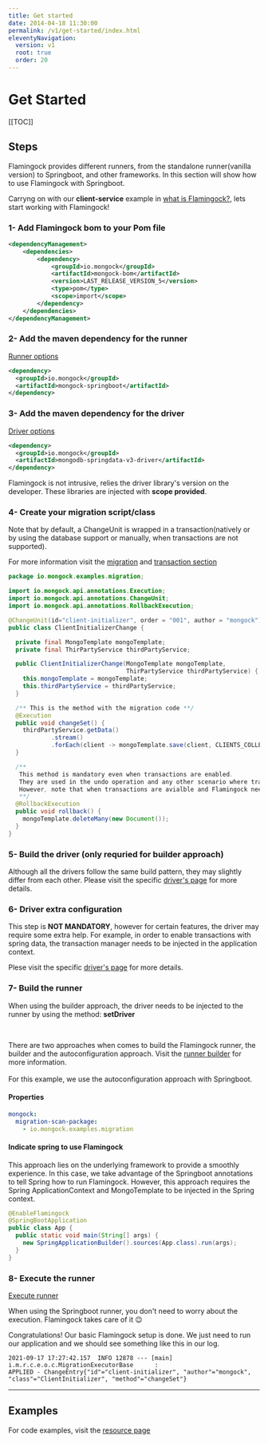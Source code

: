 ```yaml
---
title: Get started
date: 2014-04-18 11:30:00 
permalink: /v1/get-started/index.html
eleventyNavigation:
  version: v1
  root: true
  order: 20
---
```

<h1 class="title">Get Started</h1>


[[TOC]]

## Steps

Flamingock provides different runners, from the standalone runner(vanilla version) to Springboot, and other frameworks. In this section will show how to use Flamingock with Springboot.

Carryng on with our **client-service** example in [what is Flamingock?](/v1/what-is-mongock), lets start working with Flamingock!

### 1- Add Flamingock bom to your Pom file 
```xml
<dependencyManagement>
    <dependencies>
        <dependency>
            <groupId>io.mongock</groupId>
            <artifactId>mongock-bom</artifactId>
            <version>LAST_RELEASE_VERSION_5</version>
            <type>pom</type>
            <scope>import</scope>
        </dependency>
    </dependencies>
</dependencyManagement>
```
### 2- Add the maven dependency for the runner
[Runner options](/v1/runner/#runner-options)
```xml
<dependency>
  <groupId>io.mongock</groupId>
  <artifactId>mongock-springboot</artifactId>
</dependency>
```

### 3- Add the maven dependency for the driver
[Driver options](/v1/driver/#driver-options)
```xml
<dependency>
  <groupId>io.mongock</groupId>
  <artifactId>mongodb-springdata-v3-driver</artifactId>
</dependency>
```
Flamingock is not intrusive, relies the driver library's version on the developer. These libraries are injected with **scope provided**.


### 4- Create your migration script/class

Note that by default, a ChangeUnit is wrapped in a transaction(natively or by using the database support or manually, when transactions are not supported).

For more information visit the [migration](/v1/migration/) and [transaction section](/v1/features/transactions/)

```java
package io.mongock.examples.migration;

import io.mongock.api.annotations.Execution;
import io.mongock.api.annotations.ChangeUnit;
import io.mongock.api.annotations.RollbackExecution;

@ChangeUnit(id="client-initializer", order = "001", author = "mongock")
public class ClientInitializerChange {

  private final MongoTemplate mongoTemplate;
  private final ThirPartyService thirdPartyService;

  public ClientInitializerChange(MongoTemplate mongoTemplate,
                                 ThirPartyService thirdPartyService) {
    this.mongoTemplate = mongoTemplate;
    this.thirdPartyService = thirdPartyService;
  }

  /** This is the method with the migration code **/
  @Execution
  public void changeSet() {
    thirdPartyService.getData()
            .stream()
            .forEach(client -> mongoTemplate.save(client, CLIENTS_COLLECTION_NAME));
  }

  /**
   This method is mandatory even when transactions are enabled.
   They are used in the undo operation and any other scenario where transactions are not an option.
   However, note that when transactions are avialble and Flamingock need to rollback, this method is ignored.
   **/
  @RollbackExecution
  public void rollback() {
    mongoTemplate.deleteMany(new Document());
  }
}
```
### 5- Build the driver (only requried for builder approach)

Although all the drivers follow the same build pattern, they may slightly differ from each other. Please visit the specific [driver's page](/v1/driver) for more details. 

### 6- Driver extra configuration
This step is **NOT MANDATORY**, however for certain features, the driver may require some extra help. For example, in order to enable transactions with spring data, the transaction manager needs to be injected in the application context.

Plese visit the specific [driver's page](/v1/driver) for more details.

### 7- Build the runner
<p class="tipAlt">When using the builder approach, the driver needs to be injected to the runner by using the method: <b>setDriver</b></p>
<br />

There are two approaches when comes to build the Flamingock runner, the builder and the autoconfiguration approach. Visit the [runner builder](/v1/runner#build) for more information. 
<br /><br />
For this example, we use the autoconfiguration approach with Springboot.

#### Properties
```yaml
mongock:
  migration-scan-package:
    - io.mongock.examples.migration
```
#### Indicate spring to use Flamingock
This approach lies on the underlying framework to provide a smoothly experience. In this case, we take advantage of the Springboot annotations to tell Spring how to run Flamingock. However, this approach requires the Spring ApplicationContext and MongoTemplate to be injected in the Spring context.

```java
@EnableFlamingock
@SpringBootApplication
public class App {
  public static void main(String[] args) {
    new SpringApplicationBuilder().sources(App.class).run(args);
  }
}
```

### 8- Execute the runner
[Execute runner](/v1/runner#build)

When using the Springboot runner, you don't need to worry about the execution.  Flamingock takes care of it 😉


Congratulations! Our basic Flamingock setup is done. We just need to run our application and we should see something like this in our log.
```
2021-09-17 17:27:42.157  INFO 12878 --- [main] i.m.r.c.e.o.c.MigrationExecutorBase      : 
APPLIED - ChangeEntry{"id"="client-initializer", "author"="mongock", "class"="ClientInitializer", "method"="changeSet"}
```

--------------------------------------------------

## Examples

For code examples, visit the [resource page](/v1/resources)